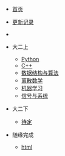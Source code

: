* [首页]()
* [更新记录](md/essay/更新记录.md)
* 
* 大二上
   
  * [Python](md/essay/python.md)   
  * [C++](md/essay/c++.md)
  * [数据结构与算法](md/essay/数据结构与算法.md)
  * [离散数学](md/essay/离散数学.md)
  * [机器学习](md/essay/机器学习.md)
  * [信号与系统](md/essay/信号与系统.md)
   
* 大二下
  
  * [待定]()

* 随缘完成

  * [html](md/essay/html.md)
